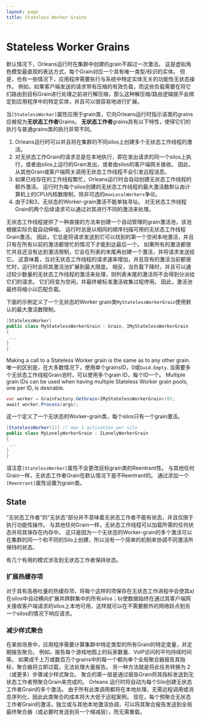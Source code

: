 ```yaml
---
layout: page
title: Stateless Worker Grains
---
```


# Stateless Worker Grains

默认情况下，Orleans运行时在集群中创建的grain不超过一次激活。 这是虚拟角色模型最直观的表达方式，每个Grain对应一个具有唯一类型/标识的实体。 但是，也有一些情况下，应用程序需要执行与系统中特定实体无关的功能性无状态操作。 例如，如果客户端发送的请求带有压缩的有效负载，而这些负载需要在将它们路由到目标Grain进行处理之前进行解压缩，那么这种解压缩/路由逻辑就不会绑定到应用程序中的特定实体，并且可以很容易地进行扩展。

当`[StatelessWorker]`属性应用于grain类，它向Orleans运行时指示该类的grains应被视为**无状态工作者**Grains。 **无状态工作者**grains具有以下特性，使得它们的执行与普通grains类的执行非常不同。

1. Orleans运行时可以并且将在集群的不同silos上创建多个无状态工作线程的激活。
2. 对无状态工作Grain的请求总是在本地执行，即在发出请求的同一个silos上执行，或者由silos上运行的Grain发出，或者由silos的客户端网关接收。 因此，从其他Grain或客户端网关调用无状态工作线程不会引发远程消息。
3. 如果已经存在的工作线程繁忙，Orleans运行时会自动创建无状态工作线程的额外激活。 运行时为每个silos创建的无状态工作线程的最大激活数默认由计算机上的CPU内核数限制，除非可选的`maxLocalWorkers`争论。
4. 由于2和3，无状态的Worker-grain激活不能单独寻址。 对无状态工作线程Grain的两个后续请求可以通过对其进行不同的激活来处理。

无状态工作线程提供了一种直接的方法来创建一个自动管理的grain激活池，该池根据实际负载自动伸缩。 运行时总是以相同的顺序扫描可用的无状态工作线程Grain激活。 因此，它总是将请求发送到它可以找到的第一个空闲本地激活，并且只有在所有以前的激活都很忙的情况下才能到达最后一个。 如果所有的激活都很忙并且还没有达到激活限制，它会在列表的末尾再创建一个激活，并将请求发送给它。 这意味着，当对无状态工作线程的请求速率增加，并且现有的激活当前都很忙时，运行时会将其激活池扩展到最大限度。 相反，当负载下降时，并且可以通过较少数量的无状态工作线程的激活来处理，则列表末尾的激活将不会得到分派给它们的请求。 它们将变为空闲，并最终被标准激活收集过程停用。 因此，激活池最终将缩小以匹配负载。

下面的示例定义了一个无状态的Worker grain类`MyStatelessWorkerGrain`使用默认的最大激活数限制。
``` csharp
[StatelessWorker]
public class MyStatelessWorkerGrain : Grain, IMyStatelessWorkerGrain
{
 ...
}
}
```

Making a call to a Stateless Worker grain is the same as to any other grain. 唯一的区别是，在大多数情况下，使用单个grainsID，0或`Guid.Empty`. 当需要多个无状态工作线程Grain池时，可以使用多个grain ID，每个ID一个。 Multiple grain IDs can be used when having multiple Stateless Worker grain pools, one per ID, is desirable.

``` csharp
var worker = GrainFactory.GetGrain<IMyStatelessWorkerGrain>(0);
await worker.Process(args);
```


这一个定义了一个无状态的Worker-grain类，每个silos只有一个grain激活。
``` csharp
[StatelessWorker(1)] // max 1 activation per silo
public class MyLonelyWorkerGrain : ILonelyWorkerGrain
{
 ...
}
}
```

请注意`[StatelessWorker]`属性不会更改目标grain类的Reentrant性。 与其他任何Grain一样，无状态工作者Grain在默认情况下是不Reentrant的。 通过添加一个`[Reentrant]`属性设置为grain类。

## State

“无状态工作者”的“无状态”部分并不意味着无状态工作者不能有状态，并且仅限于执行功能性操作。 与其他任何Grain一样，无状态工作线程可以加载所需的任何状态并将其保存在内存中。 这只是因为一个无状态的Worker-grain的多个激活可以在集群的同一个和不同的Silo上创建，所以没有一个简单的机制来协调不同激活所保持的状态。

有几个有用的模式涉及到无状态工作者保持状态。

### 扩展热缓存项

对于具有高吞吐量的热缓存项，将每个这样的项保存在无状态工作进程中会使其a)在silos中自动横向扩展并跨群集中的所有silos；b)使数据始终在通过其客户端网关接收客户端请求的silos上本地可用，这样就可以在不需要额外的网络跃点到另一个silos的情况下响应请求。


### 减少样式聚合

在某些场景中，应用程序需要计算集群中特定类型的所有Grain的特定度量，并定期报告聚合。 例如，报告每个游戏地图上的玩家数量、VoIP访问的平均持续时间等。 如果成千上万或数百万个grains中的每一个都向单个全局聚合器报告其指标，聚合器将立即过载，无法处理大量报告。 另一种方法就是将此任务转换为 2（或更多）步骤减少样式聚合。 聚合的第一层是通过报告Grain将其指标发送到无状态工作者预聚合Grain来完成的。 Orleans 运行时将自动为每个Silo创建无状态工作者Grain的多个激活。 由于所有此类调用都将在本地处理，无需远程调用或消息序列化，因此此类聚合的成本将大大低于远程案例。 现在，每个预聚合无状态工作者Grain的激活，独立或与其他本地激活协调，可以将其聚合报告发送到全局最终聚合器（或必要时发送到另一个缩减层），而无需重载。

